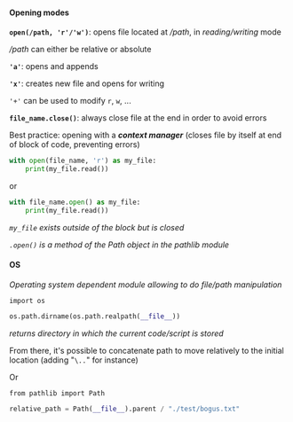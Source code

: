 #### Opening modes

**`open(/path, 'r'/'w')`**: opens file located at */path*, in *reading/writing* mode

*/path* can either be relative or absolute

**`'a'`**: opens and appends

**`'x'`**: creates new file and opens for writing

`'+'` can be used to modify `r`, `w`, ...

**`file_name.close()`**: always close file at the end in order to avoid errors


Best practice: opening with a ***context manager*** (closes file by itself at end of block of code, preventing errors)
```python
with open(file_name, 'r') as my_file:
	print(my_file.read())
```
or
```python
with file_name.open() as my_file:
	print(my_file.read())
```

*`my_file` exists outside of the block but is closed*

*`.open()` is a method of the Path object in the pathlib module*

#### OS
*Operating system dependent module allowing to do file/path manipulation*

`import os`

```python
os.path.dirname(os.path.realpath(__file__))
```
*returns directory in which the current code/script is stored*

From there, it's possible to concatenate path to move relatively to the initial location (adding "`\..`" for instance)

Or

`from pathlib import Path`

```python
relative_path = Path(__file__).parent / "./test/bogus.txt"
```
